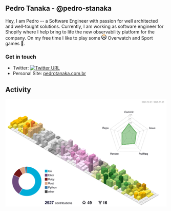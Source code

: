 ## Pedro Tanaka - @pedro-stanaka

Hey, I am Pedro -- a Software Engineer with passion for well architected and well-tought solutions.
Currently, I am working as software engineer for Shopify where I help bring to
life the new observability platform for the company.
On my free time I like to play some <img src="https://raw.githubusercontent.com/pedro-stanaka/pedro-stanaka/overwatch-logo/overwatch.svg" width="16px"/> Overwatch  and Sport games :basketball:.


### Get in touch

- Twitter:  [![Twitter URL](https://img.shields.io/twitter/url/https/twitter.com/pedro_stanaka.svg?style=social&label=Follow%20%40pedro_stanaka)](https://twitter.com/pedro_stanaka)
- Personal Site: [pedrotanaka.com.br](https://pedrotanaka.com.br)


## Activity

![github activity animated](./profile-3d-contrib/profile-season-animate.svg)
